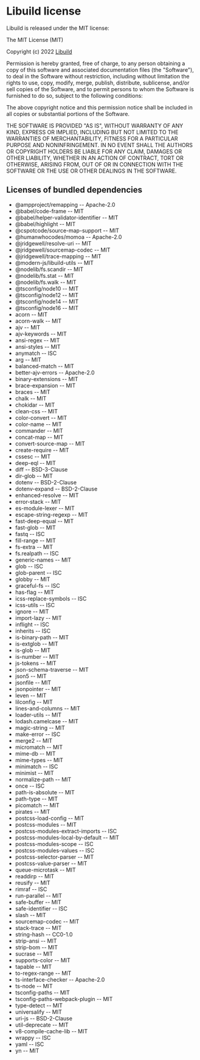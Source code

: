 # Libuild license

Libuild is released under the MIT license:

The MIT License (MIT)

Copyright (c) 2022 [Libuild](https://github.com/modern-js/libuild)

Permission is hereby granted, free of charge, to any person obtaining a copy of this software and associated documentation files (the "Software"), to deal in the Software without restriction, including without limitation the rights to use, copy, modify, merge, publish, distribute, sublicense, and/or sell copies of the Software, and to permit persons to whom the Software is furnished to do so, subject to the following conditions:

The above copyright notice and this permission notice shall be included in all copies or substantial portions of the Software.

THE SOFTWARE IS PROVIDED "AS IS", WITHOUT WARRANTY OF ANY KIND, EXPRESS OR IMPLIED, INCLUDING BUT NOT LIMITED TO THE WARRANTIES OF MERCHANTABILITY, FITNESS FOR A PARTICULAR PURPOSE AND NONINFRINGEMENT. IN NO EVENT SHALL THE AUTHORS OR COPYRIGHT HOLDERS BE LIABLE FOR ANY CLAIM, DAMAGES OR OTHER LIABILITY, WHETHER IN AN ACTION OF CONTRACT, TORT OR OTHERWISE, ARISING FROM, OUT OF OR IN CONNECTION WITH THE SOFTWARE OR THE USE OR OTHER DEALINGS IN THE SOFTWARE.

## Licenses of bundled dependencies

- @ampproject/remapping -- Apache-2.0
- @babel/code-frame -- MIT
- @babel/helper-validator-identifier -- MIT
- @babel/highlight -- MIT
- @cspotcode/source-map-support -- MIT
- @humanwhocodes/momoa -- Apache-2.0
- @jridgewell/resolve-uri -- MIT
- @jridgewell/sourcemap-codec -- MIT
- @jridgewell/trace-mapping -- MIT
- @modern-js/libuild-utils -- MIT
- @nodelib/fs.scandir -- MIT
- @nodelib/fs.stat -- MIT
- @nodelib/fs.walk -- MIT
- @tsconfig/node10 -- MIT
- @tsconfig/node12 -- MIT
- @tsconfig/node14 -- MIT
- @tsconfig/node16 -- MIT
- acorn -- MIT
- acorn-walk -- MIT
- ajv -- MIT
- ajv-keywords -- MIT
- ansi-regex -- MIT
- ansi-styles -- MIT
- anymatch -- ISC
- arg -- MIT
- balanced-match -- MIT
- better-ajv-errors -- Apache-2.0
- binary-extensions -- MIT
- brace-expansion -- MIT
- braces -- MIT
- chalk -- MIT
- chokidar -- MIT
- clean-css -- MIT
- color-convert -- MIT
- color-name -- MIT
- commander -- MIT
- concat-map -- MIT
- convert-source-map -- MIT
- create-require -- MIT
- cssesc -- MIT
- deep-eql -- MIT
- diff -- BSD-3-Clause
- dir-glob -- MIT
- dotenv -- BSD-2-Clause
- dotenv-expand -- BSD-2-Clause
- enhanced-resolve -- MIT
- error-stack -- MIT
- es-module-lexer -- MIT
- escape-string-regexp -- MIT
- fast-deep-equal -- MIT
- fast-glob -- MIT
- fastq -- ISC
- fill-range -- MIT
- fs-extra -- MIT
- fs.realpath -- ISC
- generic-names -- MIT
- glob -- ISC
- glob-parent -- ISC
- globby -- MIT
- graceful-fs -- ISC
- has-flag -- MIT
- icss-replace-symbols -- ISC
- icss-utils -- ISC
- ignore -- MIT
- import-lazy -- MIT
- inflight -- ISC
- inherits -- ISC
- is-binary-path -- MIT
- is-extglob -- MIT
- is-glob -- MIT
- is-number -- MIT
- js-tokens -- MIT
- json-schema-traverse -- MIT
- json5 -- MIT
- jsonfile -- MIT
- jsonpointer -- MIT
- leven -- MIT
- lilconfig -- MIT
- lines-and-columns -- MIT
- loader-utils -- MIT
- lodash.camelcase -- MIT
- magic-string -- MIT
- make-error -- ISC
- merge2 -- MIT
- micromatch -- MIT
- mime-db -- MIT
- mime-types -- MIT
- minimatch -- ISC
- minimist -- MIT
- normalize-path -- MIT
- once -- ISC
- path-is-absolute -- MIT
- path-type -- MIT
- picomatch -- MIT
- pirates -- MIT
- postcss-load-config -- MIT
- postcss-modules -- MIT
- postcss-modules-extract-imports -- ISC
- postcss-modules-local-by-default -- MIT
- postcss-modules-scope -- ISC
- postcss-modules-values -- ISC
- postcss-selector-parser -- MIT
- postcss-value-parser -- MIT
- queue-microtask -- MIT
- readdirp -- MIT
- reusify -- MIT
- rimraf -- ISC
- run-parallel -- MIT
- safe-buffer -- MIT
- safe-identifier -- ISC
- slash -- MIT
- sourcemap-codec -- MIT
- stack-trace -- MIT
- string-hash -- CC0-1.0
- strip-ansi -- MIT
- strip-bom -- MIT
- sucrase -- MIT
- supports-color -- MIT
- tapable -- MIT
- to-regex-range -- MIT
- ts-interface-checker -- Apache-2.0
- ts-node -- MIT
- tsconfig-paths -- MIT
- tsconfig-paths-webpack-plugin -- MIT
- type-detect -- MIT
- universalify -- MIT
- uri-js -- BSD-2-Clause
- util-deprecate -- MIT
- v8-compile-cache-lib -- MIT
- wrappy -- ISC
- yaml -- ISC
- yn -- MIT
